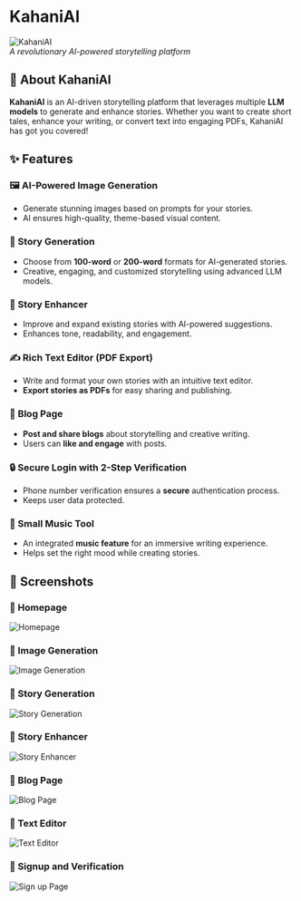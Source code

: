 # KahaniAI

![KahaniAI](https://your-image-url.com/banner.png)  
*A revolutionary AI-powered storytelling platform*

## 🚀 About KahaniAI
**KahaniAI** is an AI-driven storytelling platform that leverages multiple **LLM models** to generate and enhance stories. Whether you want to create short tales, enhance your writing, or convert text into engaging PDFs, KahaniAI has got you covered!

## ✨ Features

### 🖼️ AI-Powered Image Generation
- Generate stunning images based on prompts for your stories.
- AI ensures high-quality, theme-based visual content.

### 📖 Story Generation
- Choose from **100-word** or **200-word** formats for AI-generated stories.
- Creative, engaging, and customized storytelling using advanced LLM models.

### 📝 Story Enhancer
- Improve and expand existing stories with AI-powered suggestions.
- Enhances tone, readability, and engagement.

### ✍️ Rich Text Editor (PDF Export)
- Write and format your own stories with an intuitive text editor.
- **Export stories as PDFs** for easy sharing and publishing.

### 📰 Blog Page
- **Post and share blogs** about storytelling and creative writing.
- Users can **like and engage** with posts.

### 🔒 Secure Login with 2-Step Verification
- Phone number verification ensures a **secure** authentication process.
- Keeps user data protected.

### 🎵 Small Music Tool
- An integrated **music feature** for an immersive writing experience.
- Helps set the right mood while creating stories.

## 📸 Screenshots

### 🔹 Homepage
![Homepage](https://your-image-url.com/homepage.png)

### 🔹 Image Generation
![Image Generation](https://your-image-url.com/story-gen.png)

### 🔹 Story Generation
![Story Generation](https://your-image-url.com/blog.png)

### 🔹 Story Enhancer
![Story Enhancer](https://your-image-url.com/blog.png)

### 🔹 Blog Page
![Blog Page](https://your-image-url.com/blog.png)

### 🔹 Text Editor
![Text Editor](https://your-image-url.com/blog.png)

### 🔹 Signup and Verification
![Sign up Page](https://your-image-url.com/blog.png)

